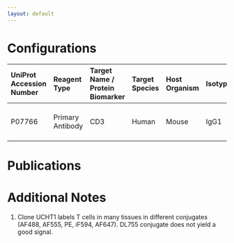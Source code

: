 ```yaml
---
layout: default
---
```


# Configurations

| UniProt Accession Number   | Reagent Type     | Target Name / Protein Biomarker   | Target Species   | Host Organism   | Isotype   | Clonality   | Vendor            | Catalog Number   | Conjugate   | RRID   | Availability   | Method                 | Tissue Preservation               | Target Tissue   | Tissue State   | Detergent         | Antigen Retrieval Conditions   | Dye Inactivation Conditions   | Recommend   | Agree               | Disagree   | Contributor         | Notes       |
|:---------------------------|:-----------------|:----------------------------------|:-----------------|:----------------|:----------|:------------|:------------------|:-----------------|:------------|:-------|:---------------|:-----------------------|:----------------------------------|:----------------|:---------------|:------------------|:-------------------------------|:------------------------------|:------------|:--------------------|:-----------|:--------------------|:------------|
| P07766                     | Primary Antibody | CD3                               | Human            | Mouse           | IgG1      | UCHT1       | Novus Biologicals | NB100-2726IR     | DL755       | NA     | Stock          | Multiplexed 2D Imaging | 1:4 Cytofix/Cytoperm Fixed Frozen | Thymus          | NA             | 0.3% Triton-X-100 | NA                             | NA                            | No          | [0000-0003-4379-8967](https://orcid.org/0000-0003-4379-8967) | NA         | [0000-0003-4379-8967](https://orcid.org/0000-0003-4379-8967) | [1](#notes) |

# Publications



# Additional Notes

<a name="notes"></a>
1. Clone UCHT1 labels T cells in many tissues in different conjugates (AF488, AF555, PE, iF594, AF647). DL755 conjugate does not yield a good signal.
